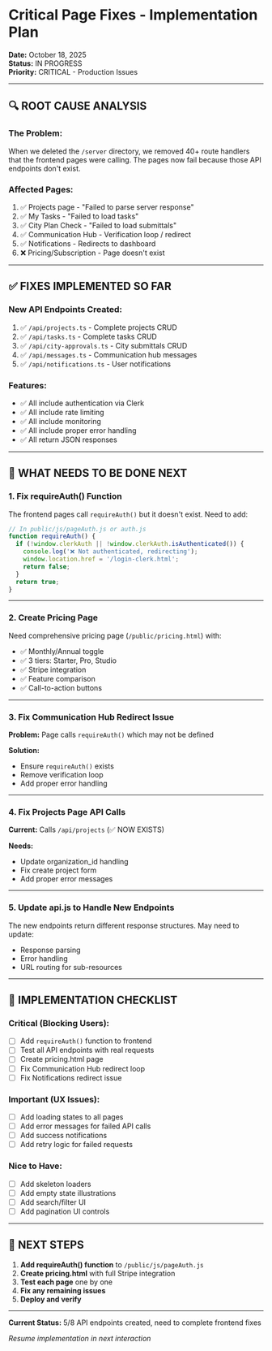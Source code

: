 # Critical Page Fixes - Implementation Plan

**Date:** October 18, 2025  
**Status:** IN PROGRESS  
**Priority:** CRITICAL - Production Issues

---

## 🔍 **ROOT CAUSE ANALYSIS**

### **The Problem:**
When we deleted the `/server` directory, we removed 40+ route handlers that the frontend pages were calling. The pages now fail because those API endpoints don't exist.

### **Affected Pages:**
1. ✅ Projects page - "Failed to parse server response"
2. ✅ My Tasks - "Failed to load tasks"
3. ✅ City Plan Check - "Failed to load submittals"
4. ✅ Communication Hub - Verification loop / redirect
5. ✅ Notifications - Redirects to dashboard
6. ❌ Pricing/Subscription - Page doesn't exist

---

## ✅ **FIXES IMPLEMENTED SO FAR**

### **New API Endpoints Created:**
1. ✅ `/api/projects.ts` - Complete projects CRUD
2. ✅ `/api/tasks.ts` - Complete tasks CRUD  
3. ✅ `/api/city-approvals.ts` - City submittals CRUD
4. ✅ `/api/messages.ts` - Communication hub messages
5. ✅ `/api/notifications.ts` - User notifications

### **Features:**
- ✅ All include authentication via Clerk
- ✅ All include rate limiting
- ✅ All include monitoring
- ✅ All include proper error handling
- ✅ All return JSON responses

---

## 🔧 **WHAT NEEDS TO BE DONE NEXT**

### **1. Fix requireAuth() Function**

The frontend pages call `requireAuth()` but it doesn't exist. Need to add:

```javascript
// In public/js/pageAuth.js or auth.js
function requireAuth() {
  if (!window.clerkAuth || !window.clerkAuth.isAuthenticated()) {
    console.log('❌ Not authenticated, redirecting');
    window.location.href = '/login-clerk.html';
    return false;
  }
  return true;
}
```

---

### **2. Create Pricing Page**

Need comprehensive pricing page (`/public/pricing.html`) with:
- ✅ Monthly/Annual toggle
- ✅ 3 tiers: Starter, Pro, Studio
- ✅ Stripe integration
- ✅ Feature comparison
- ✅ Call-to-action buttons

---

### **3. Fix Communication Hub Redirect Issue**

**Problem:** Page calls `requireAuth()` which may not be defined

**Solution:**
- Ensure `requireAuth()` exists
- Remove verification loop
- Add proper error handling

---

### **4. Fix Projects Page API Calls**

**Current:** Calls `/api/projects` (✅ NOW EXISTS)

**Needs:**
- Update organization_id handling
- Fix create project form
- Add proper error messages

---

### **5. Update api.js to Handle New Endpoints**

The new endpoints return different response structures. May need to update:
- Response parsing
- Error handling
- URL routing for sub-resources

---

## 📝 **IMPLEMENTATION CHECKLIST**

### **Critical (Blocking Users)**:
- [ ] Add `requireAuth()` function to frontend
- [ ] Test all API endpoints with real requests
- [ ] Create pricing.html page
- [ ] Fix Communication Hub redirect loop
- [ ] Fix Notifications redirect issue

### **Important (UX Issues)**:
- [ ] Add loading states to all pages
- [ ] Add error messages for failed API calls
- [ ] Add success notifications
- [ ] Add retry logic for failed requests

### **Nice to Have**:
- [ ] Add skeleton loaders
- [ ] Add empty state illustrations
- [ ] Add search/filter UI
- [ ] Add pagination UI controls

---

## 🚀 **NEXT STEPS**

1. **Add requireAuth() function** to `/public/js/pageAuth.js`
2. **Create pricing.html** with full Stripe integration
3. **Test each page** one by one
4. **Fix any remaining issues**
5. **Deploy and verify**

---

**Current Status:** 5/8 API endpoints created, need to complete frontend fixes

*Resume implementation in next interaction*

